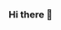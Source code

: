 ### Hi there 👋

<!--
**Hussein-Aly/Hussein-Aly** is a ✨ _special_ ✨ repository because its `README.md` (this file) appears on your GitHub profile.

Here are some ideas to get you started:

- 👀 I’m interested in Software Development and Machine Learning, 
- 🔭 I’m currently working on a Smart Health Prediction System
- 🌱 I’m currently learning React.js and MongoDB
- 👯 I’m looking to collaborate on all Software Development related stuff 
- 📫 How to reach me: 
                      * [Gmail](husseinahmedselim@gmail.com)
                      * [LinkedIn](https://www.linkedin.com/in/hussein-aly-6190521a0/)
                        
- ⚡ Fun fact: I transferred from bachelor of Software Engineering to AI 
-->
